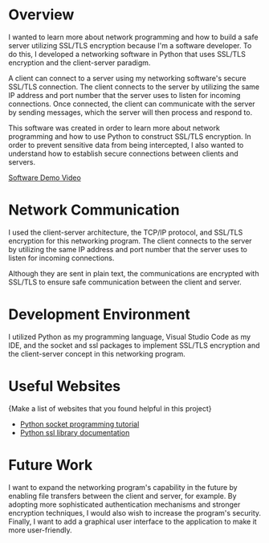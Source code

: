 # Overview

I wanted to learn more about network programming and how to build a safe server utilizing SSL/TLS encryption because I'm a software developer. To do this, I developed a networking software in Python that uses SSL/TLS encryption and the client-server paradigm.

A client can connect to a server using my networking software's secure SSL/TLS connection. The client connects to the server by utilizing the same IP address and port number that the server uses to listen for incoming connections. Once connected, the client can communicate with the server by sending messages, which the server will then process and respond to.

This software was created in order to learn more about network programming and how to use Python to construct SSL/TLS encryption. In order to prevent sensitive data from being intercepted, I also wanted to understand how to establish secure connections between clients and servers.


[Software Demo Video](https://drive.google.com/file/d/1iIOW2VMDdAA9GIeu6LE6tqAM058p5Vo3/view?usp=sharing)

# Network Communication

I used the client-server architecture, the TCP/IP protocol, and SSL/TLS encryption for this networking program. The client connects to the server by utilizing the same IP address and port number that the server uses to listen for incoming connections.

Although they are sent in plain text, the communications are encrypted with SSL/TLS to ensure safe communication between the client and server.

# Development Environment

I utilized Python as my programming language, Visual Studio Code as my IDE, and the socket and ssl packages to implement SSL/TLS encryption and the client-server concept in this networking program.

# Useful Websites

{Make a list of websites that you found helpful in this project}
* [Python socket programming tutorial](https://realpython.com/python-sockets/)
* [Python ssl library documentation](https://docs.python.org/3/library/ssl.html)

# Future Work

I want to expand the networking program's capability in the future by enabling file transfers between the client and server, for example. By adopting more sophisticated authentication mechanisms and stronger encryption techniques, I would also wish to increase the program's security. Finally, I want to add a graphical user interface to the application to make it more user-friendly.